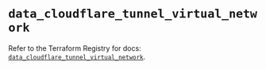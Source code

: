 # `data_cloudflare_tunnel_virtual_network`

Refer to the Terraform Registry for docs: [`data_cloudflare_tunnel_virtual_network`](https://registry.terraform.io/providers/cloudflare/cloudflare/4.28.0/docs/data-sources/tunnel_virtual_network).
